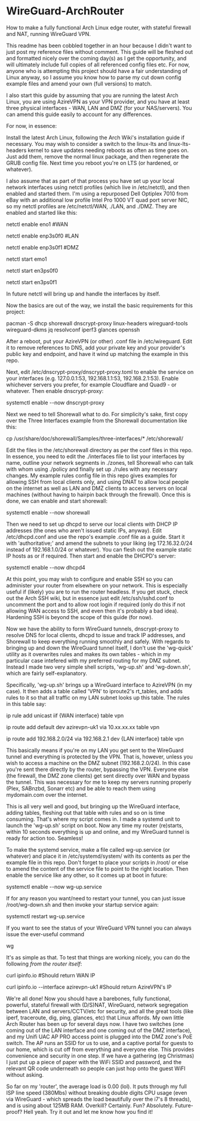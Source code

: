 # WireGuard-ArchRouter
How to make a fully functional Arch Linux edge router, with stateful firewall and NAT, running WireGuard VPN.

This readme has been cobbled together in an hour because I didn't want to just post my reference files without comment. This guide will be fleshed out and formatted nicely over the coming day(s) as I get the opportunity, and will ultimately include full copies of all referenced config files etc. For now, anyone who is attempting this project should have a fair understanding of Linux anyway, so I assume you know how to parse my cut down config example files and amend your own (full versions) to match.

I also start this guide by assuming that you are running the latest Arch Linux, you are using AzireVPN as your VPN provider, and you have at least three physical interfaces - WAN, LAN and DMZ (for your NAS/servers). You can amend this guide easily to account for any differences.

For now, in essence:

Install the latest Arch Linux, following the Arch Wiki's installation guide if necessary. You may wish to consider a switch to the linux-lts and linux-lts-headers kernel to save updates needing reboots as often as time goes on. Just add them, remove the normal linux package, and then regenerate the GRUB config file. Next time you reboot you're on LTS (or hardened, or whatever).

I also assume that as part of that process you have set up your local network interfaces using netctl profiles (which live in /etc/netctl), and then enabled and started them. I'm using a repurposed Dell Optiplex 7010 from eBay with an additional low profile Intel Pro 1000 VT quad port server NIC, so my netctl profiles are /etc/netctl/WAN, ./LAN, and ./DMZ. They are enabled and started like this:

netctl enable eno1 #WAN

netctl enable enp3s0f0 #LAN

netctl enable enp3s0f1 #DMZ

netctl start emo1

netctl start en3ps0f0

netctl start en3ps0f1

In future netctl will bring up and handle the interfaces by itself. 

Now the basics are out of the way, we install the basic requirements for this project:

pacman -S dhcp shorewall dnscrypt-proxy linux-headers wireguard-tools wireguard-dkms jq resolvconf iperf3 glances openssh

After a reboot, put your AzireVPN (or other) .conf file in /etc/wireguard. Edit it to remove references to DNS, add your private key and your provider's public key and endpoint, and have it wind up matching the example in this repo.

Next, edit /etc/dnscrypt-proxy/dnscrypt-proxy.toml to enable the service on your interfaces (e.g. 127.0.0.1:53, 192.168.1.1:53, 192.168.2.1:53). Enable whichever servers you prefer, for example Cloudflare and Quad9 - or whatever. Then enable dnscrypt-proxy:

systemctl enable --now dnscrypt-proxy

Next we need to tell Shorewall what to do. For simplicity's sake, first copy over the Three Interfaces example from the Shorewall documentation like this:

cp /usr/share/doc/shorewall/Samples/three-interfaces/* /etc/shorewall/

Edit the files in the /etc/shorewall directory as per the conf files in this repo. In essence, you need to edit the ./interfaces file to list your interfaces by name, outline your network segments in ./zones, tell Shorewall who can talk with whom using ./policy and finally set up ./rules with any necessary changes. My example rules config file in this repo gives examples for allowing SSH from local clients only, and using DNAT to allow local people on the internet as well as LAN and DMZ clients to access servers on local machines (without having to hairpin back through the firewall). Once this is done, we can enable and start shorewall:

systemctl enable --now shorewall

Then we need to set up dhcpd to serve our local clients with DHCP IP addresses (the ones who aren't issued static IPs, anyway). Edit /etc/dhcpd.conf and use the repo's example .conf file as a guide. Start it with 'authoritative;' and amend the subnets to your liking (eg 172.16.32.0/24 instead of 192.168.1.0/24 or whatever). You can flesh out the example static IP hosts as or if required. Then start and enable the DHCPD's server:

systemctl enable --now dhcpd4

At this point, you may wish to configure and enable SSH so you can administer your router from elsewhere on your network. This is especially useful if (likely) you are to run the router headless. If you get stuck, check out the Arch SSH wiki, but in essence just edit /etc/ssh/sshd.conf to uncomment the port and to allow root login if required (only do this if not allowing WAN access to SSH, and even then it's probably a bad idea). Hardening SSH is beyond the scope of this guide (for now).

Now we have the ability to form WireGuard tunnels, dnscrypt-proxy to resolve DNS for local clients, dhcpd to issue and track IP addresses, and Shorewall to keep everything running smoothly and safely. With regards to bringing up and down the WireGuard tunnel itself, I don't use the 'wg-quick' utility as it overwrites rules and makes its own tables - which in my particular case intefered with my preferred routing for my DMZ subnet. Instead I made two very simple shell scripts, 'wg-up.sh' and 'wg-down.sh', which are fairly self-explanatory. 

Specifically, 'wg-up.sh' brings up a WireGuard interface to AzireVPN (in my case). It then adds a table called 'VPN' to iproute2's rt_tables, and adds rules to it so that all traffic on my LAN subnet looks up this table. The rules in this table say:

ip rule add unicast iif {WAN interface} table vpn

ip route add default dev azirevpn-uk1 via 10.xx.xx.xx table vpn

ip route add 192.168.2.0/24 via 192.168.2.1 dev {LAN interface} table vpn

This basically means if you're on my LAN you get sent to the WireGuard tunnel and everything is protected by the VPN. That is, however, unless you wish to access a machine on the DMZ subnet (192.168.2.0/24). In this case you're sent there directly by the router, bypassing the VPN. Everyone else (the firewall, the DMZ zone clients) get sent directly over WAN and bypass the tunnel. This was necessary for me to keep my servers running properly (Plex, SABnzbd, Sonarr etc) and be able to reach them using mydomain.com over the internet.

This is all very well and good, but bringing up the WireGuard interface, adding tables, fleshing out that table with rules and so on is time consuming. That's where my script comes in. I made a systemd unit to launch the 'wg-up.sh' script on boot. Now any time my router (re)starts, within 10 seconds everything is up and online, and my WireGuard tunnel is ready for action too. Seamless!

To make the systemd service, make a file called wg-up.service (or whatever) and place it in /etc/systemd/system/ with its contents as per the example file in this repo. Don't forget to place your scripts in /root/ or else to amend the content of the service file to point to the right location. Then enable the service like any other, so it comes up at boot in future:

systemctl enable --now wg-up.service

If for any reason you want/need to restart your tunnel, you can just issue /root/wg-down.sh and then invoke your startup service again:

systemctl restart wg-up.service

If you want to see the status of your WireGuard VPN tunnel you can always issue the ever-useful command

wg

It's as simple as that. To test that things are working nicely, you can do the following *from the router itself*:

curl ipinfo.io #Should return WAN IP

curl ipinfo.io --interface azirevpn-uk1 #Should return AzireVPN's IP

We're all done! Now you should have a barebones, fully functional, powerful, stateful firewall with (D/S)NAT, WireGuard, network segregation between LAN and servers/CCTV/etc for security, and all the great tools (like iperf, traceroute, dig, ping, glances, etc) that Linux affords. My own little Arch Router has been up for several days now. I have two switches (one coming out of the LAN interface and one coming out of the DMZ interface), and my Unifi UAC AP PRO access point is plugged into the DMZ zone's PoE switch. The AP runs an SSID for us to use, and a captive portal for guests to our home, which is cut off from everything and everyone else. This provides convenience and security in one step. If we have a gathering (eg Christmas) I just put up a piece of paper with the WiFi SSID and password, and the relevant  QR code underneath so people can just hop onto the guest WiFI without asking.

So far on my 'router', the average load is 0.00 (lol). It puts through my full ISP line speed (380Mbs) without breaking double digits CPU usage (even via WireGuard - which spreads the load beautifully over the i7's 8 threads), and is using about 125MB RAM. Overkill? Certainly. Fun? Absolutely. Future-proof? Hell yeah. Try it out and let me know how you find it!
